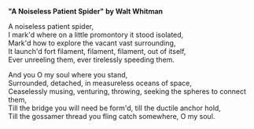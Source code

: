 **"A Noiseless Patient Spider" by Walt Whitman**

A noiseless patient spider,  
I mark'd where on a little promontory it stood isolated,  
Mark'd how to explore the vacant vast surrounding,  
It launch'd fort filament, filament, filament, out of itself,  
Ever unreeling them, ever tirelessly speeding them.  

And you O my soul where you stand,  
Surrounded, detached, in measureless oceans of space,  
Ceaselessly musing, venturing, throwing, seeking the spheres to connect them,  
Till the bridge you will need be form'd, till the ductile anchor hold,  
Till the gossamer thread you fling catch somewhere, O my soul.  
